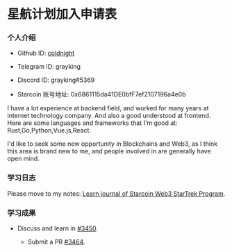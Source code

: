 

# 星航计划加入申请表

### 个人介绍

* Github ID: [coldnight](https://github.com/coldnight/)

* Telegram ID: grayking

* Discord ID: grayking#5369

* Starcoin 账号地址: 0x6861115da41DE0bfF7ef2107196a4e0b

I have a lot experience at backend field, and worked for many years at internet technology company. And also a good understood at frontend.
Here are some languages and frameworks that I'm good at: Rust,Go,Python,Vue.js,React.

I'd like to seek some new opportunity in Blockchains and Web3, as I think this area is brand new to me, and people involved in are generally have open mind.

### 学习日志

Please move to my notes: [Learn journal of Starcoin Web3 StarTrek Program](https://www.linuxzen.com/notes/notes/20220531104515-starcoin_web3_startrek/).

### 学习成果

- Discuss and learn in [#3450](https://github.com/starcoinorg/starcoin/issues/3450).

	+ Submit a PR [#3464](https://github.com/starcoinorg/starcoin/pull/3464).
